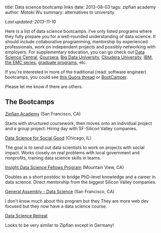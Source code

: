 title: Data science bootcamp links
date: 2013-08-03
tags: zipfian academy
author: Motoki Wu
summary: alternatives to university

*Last updated: 2013-11-10*

Here is a list of data science bootcamps. I've only listed programs where they fully prepare you for a well-rounded understanding of data science. It should include collaborative programming, mentorship by experienced professionals, work on independent projects and possibly networking with employers. For supplementary education, you can go check out [Data Science Central](http://www.datasciencecentral.com/group/data-science-apprenticeship), [Coursera](https://www.coursera.org/course/datasci), [Big Data University](http://www.bigdatauniversity.com/),  [Cloudera University](http://university.cloudera.com/), [IBM](http://www-03.ibm.com/press/us/en/pressrelease/41733.wss), [the EMC series](https://education.emc.com/guest/campaign/data_science.aspx), [graduate programs](http://whatsthebigdata.com/2012/08/09/graduate-programs-in-big-data-and-data-science/), etc.

If you're interested in more of the traditional (read: software engineer) bootcamps, you could see [this Quora thread](http://www.quora.com/Computer-Programming/What-are-the-best-programming-bootcamps-courses-available-in-the-United-States) or [BootCamper](http://bootcamper.io).

Please let me know if there are others.

## The Bootcamps

[Zipfian Academy](http://zipfianacademy.com) (San Francisco, CA)

Starts with structured coursework, then moves onto an individual project and a group project. Hiring day with SF-Silicon Valley companies. 

[Data Science for Social Good](http://dssg.io/) (Chicago, IL)

The goal is to send out data scientists to work on projects with social impact. Works closely on real problems with local government and nonprofits, training data science skills in teams. 

[Insight Data Science Fellows Program](http://insightdatascience.com/) (Mountain View, CA)

Doubles as a short postdoc to bridge PhD-level knowledge and a career in data science. Direct mentorship from the biggest Silicon Valley companies.

[General Assembly - Data Science](https://generalassemb.ly/education/data-science) (San Francisco, CA)

I don't know much about this program but they They are more web dev focused but they now have a data science course. 

[Data Science Retreat](http://datascienceretreat.com/)

Looks to be very similar to Zipfian except in Germany!
